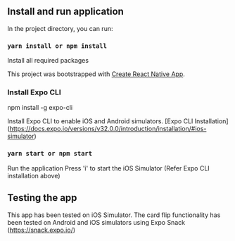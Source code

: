 ## Install and run application

In the project directory, you can run:
### `yarn install or npm install` 
Install all required packages

This project was bootstrapped with [Create React Native App](https://github.com/react-community/create-react-native-app).

### Install Expo CLI
npm install -g expo-cli 

Install Expo CLI to enable iOS and Android simulators. [Expo CLI Installation] (https://docs.expo.io/versions/v32.0.0/introduction/installation/#ios-simulator)

### `yarn start or npm start`
Run the application
Press 'i' to start the iOS Simulator (Refer Expo CLI installation above)

## Testing the app
This app has been tested on iOS Simulator. The card flip functionality has been tested on Android and iOS simulators using Expo Snack (https://snack.expo.io/)

